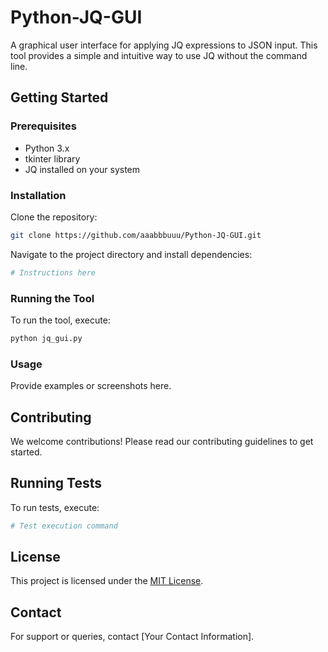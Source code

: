 # Python-JQ-GUI

A graphical user interface for applying JQ expressions to JSON input. This tool provides a simple and intuitive way to use JQ without the command line.

## Getting Started

### Prerequisites

- Python 3.x
- tkinter library
- JQ installed on your system

### Installation

Clone the repository:
```bash
git clone https://github.com/aaabbbuuu/Python-JQ-GUI.git
```

Navigate to the project directory and install dependencies:
```bash
# Instructions here
```

### Running the Tool

To run the tool, execute:
```bash
python jq_gui.py
```

### Usage

Provide examples or screenshots here.

## Contributing

We welcome contributions! Please read our contributing guidelines to get started.

## Running Tests

To run tests, execute:
```bash
# Test execution command
```

## License

This project is licensed under the [MIT License](LICENSE).

## Contact

For support or queries, contact [Your Contact Information].

